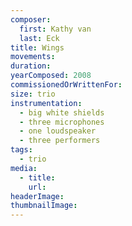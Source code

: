 ```yaml
---
composer:
  first: Kathy van
  last: Eck
title: Wings
movements:
duration:
yearComposed: 2008
commissionedOrWrittenFor:
size: trio
instrumentation:
  - big white shields
  - three microphones
  - one loudspeaker
  - three performers
tags:
  - trio
media:
  - title:
    url:
headerImage:
thumbnailImage:
---
```

